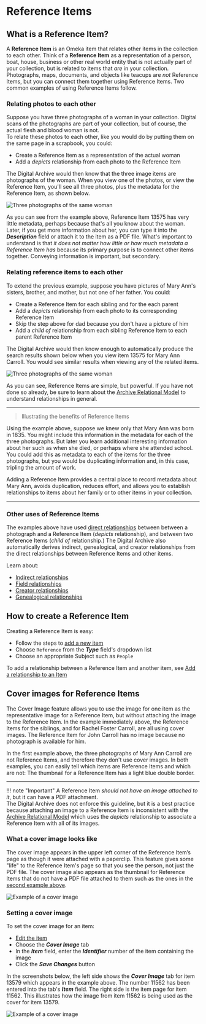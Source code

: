# Reference Items

## What is a Reference Item?

A **Reference Item** is an Omeka item that relates other items in the collection to each other.
Think of a **Reference Item** as a representation of a person, boat, house, business or other real world
entity that is not actually part of your collection, but is related to items that *are*
in your collection. Photographs, maps, documents, and objects like teacups are *not* Reference Items,
but you can connect them together using Reference Items. Two common examples of using Reference Items follow.

### Relating photos to each other
Suppose you have three photographs of a woman in your collection. Digital scans of the photographs are part
of your collection, but of course, the actual flesh and blood woman is not.  
To relate these photos to each other, like you would do by putting them on the same page in a scrapbook, 
you could:

-   Create a Reference Item as a representation of the actual woman
-   Add a *depicts* relationship from each photo to the Reference Item

The Digital Archive would then know that the three image items are photographs of the woman.
When you view one of the photos, or view the Reference Item, you'll see
all three photos, plus the metadata for the Reference Item, as shown below.

![Three photographs of the same woman](reference-items-3.jpg)

As you can see from the example above, Reference Item 13575 has very little metadata,
perhaps because that's all you know about the woman. Later, if you get more information
about her, you can type it into the **_Description_** field or attach it to the item as a PDF file.
What's important to understand is that *it does not matter how little or how much metadata a
Reference Item has* because its primary purpose is to connect other items together. Conveying
information is important, but secondary.

### Relating reference items to each other
To extend the previous example, suppose you have pictures of Mary Ann's sisters, brother, and mother,
but not one of her father. You could:

-   Create a Reference Item for each sibling and for the each parent
-   Add a *depicts* relationship from each photo to its corresponding Reference Item
-   Skip the step above for dad because you don't have a picture of him
-   Add a *child of* relationship from each sibling Reference Item to each parent Reference Item

The Digital Archive would then know enough to automatically produce the search results shown below
when you view item 13575 for Mary Ann Carroll. You would see similar results when viewing any of the
related items.

![Three photographs of the same woman](reference-items-4.jpg)

As you can see, Reference Items are simple, but powerful. If you have not done so already, be sure to learn
about the [Archive Relational Model](/relationships/archive-relational-model/) to understand relationships
in general.

---

> Illustrating the benefits of Reference Items

Using the example above, suppose we knew only that Mary Ann was born in 1835. You might include this 
information in the metadata for each of the three photographs. But later you learn additional interesting 
information about her such as when she died, or perhaps where she attended school. You could add this as 
metadata to each of the items for the three photographs, but you would be duplicating information and, 
in this case, tripling the amount of work.

Adding a Reference Item provides a central place to record metadata about Mary Ann, avoids duplication, reduces 
effort, and allows you to establish relationships to items about her family or to other items in your collection.

---
### Other uses of Reference Items
The examples above have used
[direct relationships](/relationships/kinds-of-relationships/#direct-relationships)
between between a photograph and a Reference Item (*depicts* relationship), and between two Reference Items 
(*child of* relationship.) The Digital Archive also automatically derives indirect, genealogical, and creator 
relationships from the direct relationships between Reference Items and other items.

Learn about:

-   [Indirect relationships](/relationships/kinds-of-relationships/#indirect-relationships)
-   [Field relationships](/relationships/kinds-of-relationships/#field-relationships)
-   [Creator relationships](/relationships/kinds-of-relationships/#creator-relationships)
-   [Genealogical relationships](/relationships/kinds-of-relationships/#genealogical-relationships)

## How to create a Reference Item
Creating a Reference Item is easy:

-   Follow the steps to [add a new item](/archivist/items/#add-a-new-item)
-   Choose `Reference` from the **_Type_** field's dropdown list
-   Choose an appropriate Subject such as `People`

To add a relationship between a Reference Item and another item,
see [Add a relationship to an Item](/archivist/add-relationship/)

## Cover images for Reference Items

The Cover Image feature allows you to use the image for one item as the representative
image for a Reference Item, but without attaching the image to the Reference Item. In
the example immediately above, the Reference Items for the siblings, and for Rachel Foster Carroll,
are all using cover images. The Reference Item for John Carroll has no image because no
photograph is available for him.

In the first example above, the three photographs of Mary Ann Carroll are not Reference Items,
and therefore they don't use cover images. In both examples, you can easily tell which items
are Reference Items and which are not: The thumbnail for a Reference Item has a light blue
double border.

---

!!! note "Important"
    A Reference Item *should not have an image attached to it*, but it can have a PDF
    attachment.  
    The Digital Archive does not enforce this guideline, but it is a best practice
    because attaching an image to a Reference Item is inconsistent with the 
    [Archive Relational Model](/relationships/archive-relational-model/) which uses the
    *depicts* relationship to associate a Reference Item with all of its images.

### What a cover image looks like

The cover image appears in the upper left corner of the Reference Item’s page as though
it were attached with a paperclip. This feature gives some "life" to the Reference Item's
page so that you see the person, not just the PDF file. The cover image also appears as
the thumbnail for Reference Items that do not have a PDF file attached to them such as
the ones in the
[second example above](/relationships/reference-items/#relating-reference-items-to-each-other).

![Example of a cover image](reference-items-1.jpg)

### Setting a cover image

To set the cover image for an item:

-   [Edit the item](/archivist/add-edit-item/#edit-an-item)
-   Choose the **_Cover Image_** tab
-   In the **_Item_** field, enter the **_Identifier_** number of the item containing the image
-   Click the **_Save Changes_** button

In the screenshots below, the left side shows the **_Cover Image_** tab for item
13579 which appears in the example above. The number 11562 has been entered into the
tab's **_Item_** field. The right side is the item page for item 11562. This illustrates
how the image from item 11562 is being used as the cover for item 13579.

![Example of a cover image](reference-items-2.jpg)

    
